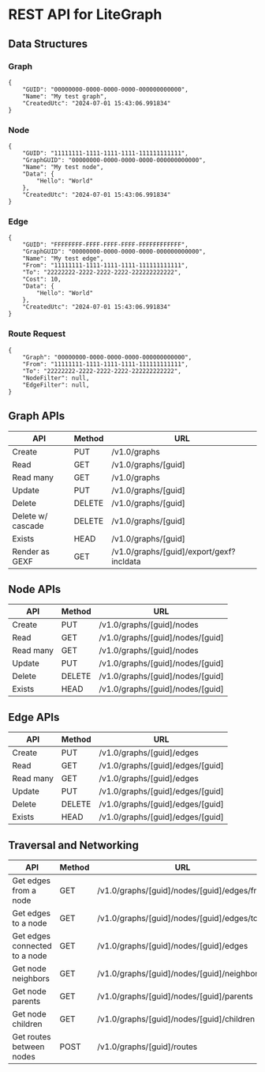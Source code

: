 # REST API for LiteGraph

## Data Structures

### Graph
```
{
    "GUID": "00000000-0000-0000-0000-000000000000",
    "Name": "My test graph",
    "CreatedUtc": "2024-07-01 15:43:06.991834"
}
```

### Node
```
{
    "GUID": "11111111-1111-1111-1111-111111111111",
    "GraphGUID": "00000000-0000-0000-0000-000000000000",
    "Name": "My test node",
    "Data": {
        "Hello": "World"
    },
    "CreatedUtc": "2024-07-01 15:43:06.991834"
}
```

### Edge
```
{
    "GUID": "FFFFFFFF-FFFF-FFFF-FFFF-FFFFFFFFFFFF",
    "GraphGUID": "00000000-0000-0000-0000-000000000000",
    "Name": "My test edge",
    "From": "11111111-1111-1111-1111-111111111111",
    "To": "22222222-2222-2222-2222-222222222222",
    "Cost": 10,
    "Data": {
        "Hello": "World"
    },
    "CreatedUtc": "2024-07-01 15:43:06.991834"
}
```

### Route Request
```
{
    "Graph": "00000000-0000-0000-0000-000000000000",
    "From": "11111111-1111-1111-1111-111111111111",
    "To": "22222222-2222-2222-2222-222222222222",
    "NodeFilter": null,
    "EdgeFilter": null,
}
```

## Graph APIs

| API                | Method | URL                                      |
|--------------------|--------|------------------------------------------|
| Create             | PUT    | /v1.0/graphs                             |
| Read               | GET    | /v1.0/graphs/[guid]                      |
| Read many          | GET    | /v1.0/graphs                             |
| Update             | PUT    | /v1.0/graphs/[guid]                      |
| Delete             | DELETE | /v1.0/graphs/[guid]                      |
| Delete w/ cascade  | DELETE | /v1.0/graphs/[guid]                      |
| Exists             | HEAD   | /v1.0/graphs/[guid]                      |
| Render as GEXF     | GET    | /v1.0/graphs/[guid]/export/gexf?incldata |

## Node APIs

| API        | Method | URL                              |
|------------|--------|----------------------------------|
| Create     | PUT    | /v1.0/graphs/[guid]/nodes        |
| Read       | GET    | /v1.0/graphs/[guid]/nodes/[guid] |
| Read many  | GET    | /v1.0/graphs/[guid]/nodes        |
| Update     | PUT    | /v1.0/graphs/[guid]/nodes/[guid] |
| Delete     | DELETE | /v1.0/graphs/[guid]/nodes/[guid] |
| Exists     | HEAD   | /v1.0/graphs/[guid]/nodes/[guid] |

## Edge APIs

| API        | Method | URL                              |
|------------|--------|----------------------------------|
| Create     | PUT    | /v1.0/graphs/[guid]/edges        |
| Read       | GET    | /v1.0/graphs/[guid]/edges/[guid] |
| Read many  | GET    | /v1.0/graphs/[guid]/edges        |
| Update     | PUT    | /v1.0/graphs/[guid]/edges/[guid] |
| Delete     | DELETE | /v1.0/graphs/[guid]/edges/[guid] |
| Exists     | HEAD   | /v1.0/graphs/[guid]/edges/[guid] |

## Traversal and Networking

| API                            | Method | URL                                          |
|--------------------------------|--------|----------------------------------------------|
| Get edges from a node          | GET    | /v1.0/graphs/[guid]/nodes/[guid]/edges/from  |
| Get edges to a node            | GET    | /v1.0/graphs/[guid]/nodes/[guid]/edges/to    |
| Get edges connected to a node  | GET    | /v1.0/graphs/[guid]/nodes/[guid]/edges       |
| Get node neighbors             | GET    | /v1.0/graphs/[guid]/nodes/[guid]/neighbors   |
| Get node parents               | GET    | /v1.0/graphs/[guid]/nodes/[guid]/parents     |
| Get node children              | GET    | /v1.0/graphs/[guid]/nodes/[guid]/children    |
| Get routes between nodes       | POST   | /v1.0/graphs/[guid]/routes                   |
